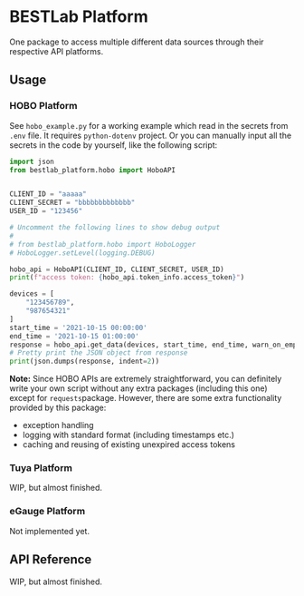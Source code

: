 # BESTLab Platform

One package to access multiple different data sources through their respective API platforms.

## Usage

### HOBO Platform

See `hobo_example.py` for a working example which read in the secrets from `.env` file. It requires `python-dotenv` project. Or you can manually input all the secrets in the code by yourself, like the following script:

```python
import json
from bestlab_platform.hobo import HoboAPI


CLIENT_ID = "aaaaa"
CLIENT_SECRET = "bbbbbbbbbbbbb"
USER_ID = "123456"

# Uncomment the following lines to show debug output
#
# from bestlab_platform.hobo import HoboLogger 
# HoboLogger.setLevel(logging.DEBUG)

hobo_api = HoboAPI(CLIENT_ID, CLIENT_SECRET, USER_ID)
print(f"access token: {hobo_api.token_info.access_token}")

devices = [
    "123456789",
    "987654321"
]
start_time = '2021-10-15 00:00:00'
end_time = '2021-10-15 01:00:00'
response = hobo_api.get_data(devices, start_time, end_time, warn_on_empty_data=True)
# Pretty print the JSON object from response
print(json.dumps(response, indent=2))
```

**Note:** Since HOBO APIs are extremely straightforward, you can definitely write your own script without any extra packages (including this one) except for `requests`package. However, there are some extra functionality provided by this package:

- exception handling
- logging with standard format (including timestamps etc.)
- caching and reusing of existing unexpired access tokens

### Tuya Platform

WIP, but almost finished.

### eGauge Platform

Not implemented yet.

## API Reference

WIP, but almost finished.

